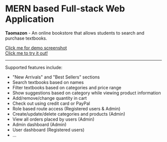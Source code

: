 # MERN based Full-stack Web Application 
<strong>Taomazon</strong> - An online bookstore that allows students to search and purchase textbooks.
<div>
	<a href="https://drive.google.com/drive/folders/1qYGd12CtLGcdN1vylNeVgkmnj1FLKMml?usp=sharing">Click me for demo screenshot</a>
</div>
<div>
	<a href="http://178.128.230.220/">Click me to try it out!</a>
</div>
<hr />

Supported features include: 
<ul>
	<li>"New Arrivals" and "Best Sellers" sections</li>
	<li>Search textbooks based on names</li>
	<li>Filter textbooks based on categories and price range</li>
	<li>Show suggestions based on category while viewing product information</li>
	<li>Add/remove/change quantity in cart</li>
	<li>Check out using credit card or PayPal</li>
	<li>Role based route access (Registered users & Admin)</li>
	<li>Create/update/delete categories and products (Admin)</li>
	<li>View all orders placed by users (Admin)</li>
	<li>Admin dashboard (Admin)</li>
	<li>User dashboard (Registered users)</li>
	<li>...</li>
</ul>




